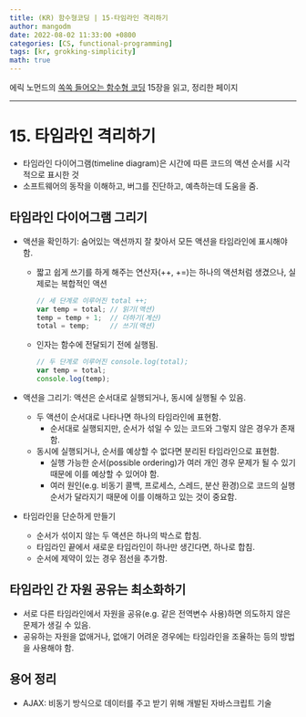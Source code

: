 ```yaml
---
title: (KR) 함수형코딩 | 15-타임라인 격리하기
author: mangodm
date: 2022-08-02 11:33:00 +0800
categories: [CS, functional-programming]
tags: [kr, grokking-simplicity]
math: true
---
```


에릭 노먼드의 [쏙쏙 들어오는 함수형 코딩](http://www.yes24.com/Product/Goods/108748841) 15장을 읽고, 정리한 페이지

---

# 15. 타임라인 격리하기

- 타임라인 다이어그램(timeline diagram)은 시간에 따른 코드의 액션 순서를 시각적으로 표시한 것
- 소프트웨어의 동작을 이해하고, 버그를 진단하고, 예측하는데 도움을 줌.

## 타임라인 다이어그램 그리기

- 액션을 확인하기: 숨어있는 액션까지 잘 찾아서 모든 액션을 타임라인에 표시해야 함.
    - 짧고 쉽게 쓰기를 하게 해주는 연산자(++, +=)는 하나의 액션처럼 생겼으나, 실제로는 복합적인 액션
        
        ```jsx
        // 세 단계로 이루어진 total ++;
        var temp = total; // 읽기(액션)
        temp = temp + 1;  // 더하기(계산)
        total = temp;     // 쓰기(액션)
        ```
        
    - 인자는 함수에 전달되기 전에 실행됨.
        
        ```jsx
        // 두 단계로 이루어진 console.log(total);
        var temp = total;
        console.log(temp);
        ```
        
- 액션을 그리기: 액션은 순서대로 실행되거나, 동시에 실행될 수 있음.
    - 두 액션이 순서대로 나타나면 하나의 타임라인에 표현함.
        - 순서대로 실행되지만, 순서가 섞일 수 있는 코드와 그렇지 않은 경우가 존재함.
    - 동시에 실행되거나, 순서를 예상할 수 없다면 분리된 타임라인으로 표현함.
        - 실행 가능한 순서(possible ordering)가 여러 개인 경우 문제가 될 수 있기 때문에 이를 예상할 수 있어야 함.
        - 여러 원인(e.g. 비동기 콜백, 프로세스, 스레드, 분산 환경)으로 코드의 실행 순서가 달라지기 때문에 이를 이해하고 있는 것이 중요함.
- 타임라인을 단순하게 만들기
    - 순서가 섞이지 않는 두 액션은 하나의 박스로 합침.
    - 타임라인 끝에서 새로운 타임라인이 하나만 생긴다면, 하나로 합침.
    - 순서에 제약이 있는 경우 점선을 추가함.

## 타임라인 간 자원 공유는 최소화하기

- 서로 다른 타임라인에서 자원을 공유(e.g. 같은 전역변수 사용)하면 의도하지 않은 문제가 생길 수 있음.
- 공유하는 자원을 없애거나, 없애기 어려운 경우에는 타임라인을 조율하는 등의 방법을 사용해야 함.

## 용어 정리

- AJAX: 비동기 방식으로 데이터를 주고 받기 위해 개발된 자바스크립트 기술